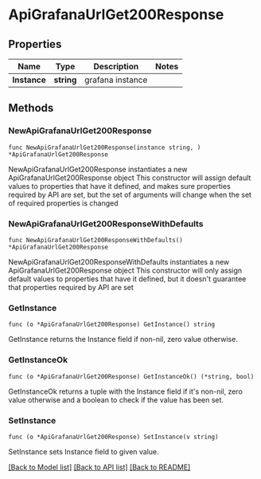 # ApiGrafanaUrlGet200Response

## Properties

Name | Type | Description | Notes
------------ | ------------- | ------------- | -------------
**Instance** | **string** | grafana instance | 

## Methods

### NewApiGrafanaUrlGet200Response

`func NewApiGrafanaUrlGet200Response(instance string, ) *ApiGrafanaUrlGet200Response`

NewApiGrafanaUrlGet200Response instantiates a new ApiGrafanaUrlGet200Response object
This constructor will assign default values to properties that have it defined,
and makes sure properties required by API are set, but the set of arguments
will change when the set of required properties is changed

### NewApiGrafanaUrlGet200ResponseWithDefaults

`func NewApiGrafanaUrlGet200ResponseWithDefaults() *ApiGrafanaUrlGet200Response`

NewApiGrafanaUrlGet200ResponseWithDefaults instantiates a new ApiGrafanaUrlGet200Response object
This constructor will only assign default values to properties that have it defined,
but it doesn't guarantee that properties required by API are set

### GetInstance

`func (o *ApiGrafanaUrlGet200Response) GetInstance() string`

GetInstance returns the Instance field if non-nil, zero value otherwise.

### GetInstanceOk

`func (o *ApiGrafanaUrlGet200Response) GetInstanceOk() (*string, bool)`

GetInstanceOk returns a tuple with the Instance field if it's non-nil, zero value otherwise
and a boolean to check if the value has been set.

### SetInstance

`func (o *ApiGrafanaUrlGet200Response) SetInstance(v string)`

SetInstance sets Instance field to given value.



[[Back to Model list]](../README.md#documentation-for-models) [[Back to API list]](../README.md#documentation-for-api-endpoints) [[Back to README]](../README.md)


